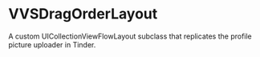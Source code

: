 # VVSDragOrderLayout
A custom UICollectionViewFlowLayout subclass that replicates the profile picture uploader in Tinder.
